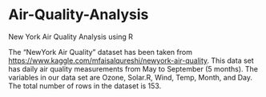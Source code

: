 # Air-Quality-Analysis
New York Air Quality Analysis using R


The “NewYork Air Quality” dataset has been taken from https://www.kaggle.com/mfaisalqureshi/newyork-air-quality. 
This data set has daily air quality measurements from May to September (5 months). 
The variables in our data set are Ozone, Solar.R, Wind, Temp, Month, and Day. 
The total number of rows in the dataset is 153.
